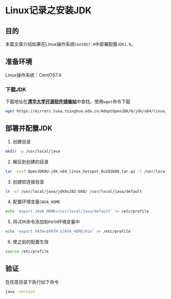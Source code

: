 # Linux记录之安装JDK


## 目的
本篇文章介绍如果在Linux操作系统`CentOS7.4`中部署配置`JDK1.8`。

## 准备环境
Linux操作系统：CentOS7.4
### 下载JDK
下载地址在[**清华大学开源软件镜像站**](https://mirrors.tuna.tsinghua.edu.cn)中查找，使用`wget`命令下载
```bash
wget https://mirrors.tuna.tsinghua.edu.cn/AdoptOpenJDK/8/jdk/x64/linux/OpenJDK8U-jdk_x64_linux_hotspot_8u282b08.tar.gz
```

## 部署并配置JDK
1. 创建目录
```bash
mkdir -p /usr/local/java
```
2. 解压到创建的目录
```bash
tar -xzvf OpenJDK8U-jdk_x64_linux_hotspot_8u282b08.tar.gz -C /usr/local/java/
```
3. 创建软连接目录
```bash
ln -sf /usr/local/java/jdk8u282-b08/ /usr/local/java/default
```
4. 配置环境变量`JAVA_HOME`
```bash
echo 'export JAVA_HOME=/usr/local/java/default' >> /etc/profile
```
5. 将JDK命令添加到`PATH`环境变量中
```bash
echo 'export PATH=$PATH:$JAVA_HOME/bin' >> /etc/profile
```
6. 使之前的配置生效
```bash
source /etc/profile
```

## 验证
在任意目录下执行如下命令
```bash
java -version
```

